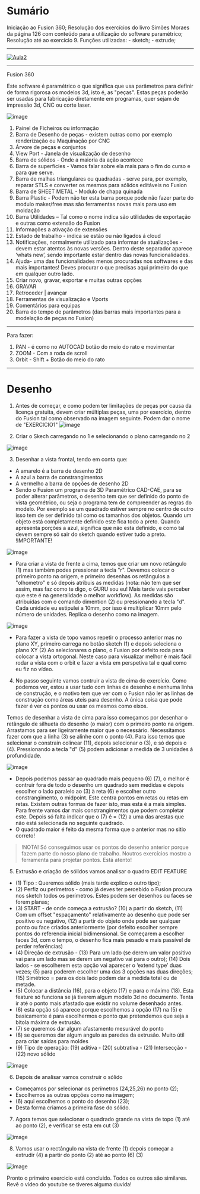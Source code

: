 # Sumário

Iniciação ao Fusion 360; Resolução dos exercícios do livro Simões Moraes da página 126 com conteúdo para a utilização do software paramétrico; Resolução até ao exercício 9.
Funções utilizadas: - sketch; - extrude;

--------------------------

[![Aula2](https://user-images.githubusercontent.com/17902658/196556621-5b274900-4ff4-4bbf-a2d5-80456d6c3683.png)](https://www.youtube.com/watch?v=iyjRYjhyIkw)

----------------------------

Fusion 360

Este software é paramétrico o que significa que usa parâmetros para definir de forma rigorosa os modelos 3d, isto é, as "peças". Estas peças poderão ser usadas para fabricação diretamente em programas, quer sejam de impressão 3d, CNC ou corte laser.

![image](https://user-images.githubusercontent.com/17902658/196098636-dfe5d462-300f-4e40-87d3-fc3230eac8bb.png)

1. Painel de Ficheiros ou informação
2. Barra de Desenho de peças - existem outras como por exemplo renderização ou Maquinação por CNC
3. Árvore de peças e conjuntos
4. View Port - Janela de visualização de desenho
5. Barra de sólidos - Onde a maioria da ação acontece
6. Barra de superfícies - Vamos falar sobre ela mais para o fim do curso e para que serve.
7. Barra de malhas triangulares ou quadradas - serve para, por exemplo, reparar STLS e converter os mesmos para sólidos editáveis no Fusion
8. Barra de SHEET METAL - Modulo de chapa quinada
9. Barra Plastic - Podem não ter esta barra porque pode não fazer parte do modulo maker/free mas são ferramentas novas mais para uso em moldação
10. Barra Utilidades – Tal como o nome indica são utilidades de exportação e outras como extensão do Fusion
11. Informações a ativação de extensões
12. Estado de trabalho - indica se estão ou não ligados á cloud
13. Notificações, normalmente utilizado para informar de atualizações - devem estar atentos às novas versões. Dentro deste separador aparece ‘whats new’, sendo importante estar dentro das novas funcionalidades.
14. Ajuda- uma das funcionalidades menos procuradas nos softwares e das mais importantes! Deves procurar o que precisas aqui primeiro do que em qualquer outro lado.
15. Criar novo, gravar, exportar e muitas outras opções
16. GRAVAR
17. Retroceder | avançar
18. Ferramentas de visualização e Vports
19. Comentários para equipas
20. Barra do tempo de parâmetros (das barras mais importantes para a modelação de peças no Fusion)

______________________________

Para fazer:

1. PAN - é como no AUTOCAD botão do meio do rato e movimentar
2. ZOOM - Com a roda de scroll
3. Orbit - Shift + Botão do meio do rato

_____________________________

# Desenho

1. Antes de começar, e como podem ter limitações de peças por causa da licença gratuita, devem criar múltiplas peças, uma por exercício, dentro do Fusion tal como observado na imagem seguinte. Podem dar o nome de "EXERCICIO1"
![image](https://user-images.githubusercontent.com/17902658/196100727-06eebdf6-c148-4dab-bfba-9386ea9cadc5.png)

2. Criar o Skech carregando no 1 e selecionando o plano carregando no 2

![image](https://user-images.githubusercontent.com/17902658/196105675-84051fd1-80be-498c-90ed-7100a1016aab.png)

3. Desenhar a vista frontal, tendo em conta que:
  - A amarelo é a barra de desenho 2D
  - A azul a barra de constrangimentos
  - A vermelho a barra de opções de desenho 2D
  - Sendo o Fusion um programa de 3D Paramétrico CAD-CAE, para se poder alterar parâmetros, o desenho tem que ser definido do ponto de vista geométrico, ou seja o programa tem de compreender as regras do modelo. Por exemplo se um quadrado estiver sempre no centro de outro isso tem de ser definido tal como os tamanhos dos objetos. Quando um objeto está completamente definido este fica todo a preto. Quando apresenta porções a azul, significa que não esta definido, e como tal devem sempre só sair do sketch quando estiver tudo a preto. !IMPORTANTE!

![image](https://user-images.githubusercontent.com/17902658/196103973-39fa39a6-940c-45f0-9b4e-69b70269aafa.png)

- Para criar a vista de frente a cima, temos que criar um novo retângulo (1) mas também podes pressionar a tecla "r". Devemos colocar o primeiro ponto na origem, e primeiro desenhas os retângulos a "olhometro" e só depois atribuis as medidas (nota: não tem que ser assim, mas faz como te digo, o GURU sou eu! Mais tarde vais perceber que este é na generalidade o melhor workflow). As medidas são atribuídas com o comando dimention (2) ou pressionando a tecla "d".
Cada unidade eu estipulei a 10mm, por isso é multiplicar 10mm pelo número de unidades.
Replica o desenho como na imagem.

![image](https://user-images.githubusercontent.com/17902658/196561370-2dc7f2b7-a863-42a5-95e3-5309cb0a4c86.png)

- Para fazer a vista de topo vamos repetir o processo anterior mas no plano XY, primeiro carrega no botão sketch (1) e depois seleciona o plano XY (2)
Ao selecionares o plano, o Fusion por defeito roda para colocar a vista ortogonal. Neste caso para visualizar melhor é mais fácil rodar a vista com o orbit e fazer a vista em perspetiva tal e qual como eu fiz no vídeo.

4. No passo seguinte vamos contruir a vista de cima do exercício. Como podemos ver, estou a usar tudo com linhas de desenho e nenhuma linha de construção, e o motivo tem que ver com o Fusion não ler as linhas de construção como áreas uteis para desenho. A única coisa que pode fazer é ver os pontos ou usar os mesmos como eixos.

Temos de desenhar a vista de cima para isso começamos por desenhar o retângulo de silhueta do desenho (o maior) com o primeiro ponto na origem. Arrastamos para ser ligeiramente maior que o necessário. Necessitamos fazer com que a linha (3) se alinhe com o ponto (4). Para isso temos que selecionar o constrain colinear (11), depois selecionar o (3), e só depois o (4). Pressionando a tecla "d" (5) podem adicionar a medida de 3 unidades á profundidade.

![image](https://user-images.githubusercontent.com/17902658/196636009-6ae7b066-0663-40f9-837d-b4f628e6b18d.png)

 - Depois podemos passar ao  quadrado mais pequeno (6) (7), o melhor é contruir fora de todo o desenho um quadrado sem medidas e depois escolher o lado paralelo ao (3) à reta (6) e escolher outro constrangimento, o midpoint. Este centra pontos em retas ou retas em retas. Existem outras formas de fazer isto, mas esta é a mais simples. Para frente vamos dar mais constrangimentos que podem completar este. Depois só falta indicar que o (7) é = (12) a uma das arestas que não está selecionada no seguinte quadrado.
 - O quadrado maior é feito da mesma forma que o anterior mas no sitio correto!
 > !NOTA! Só conseguimos usar os pontos do desenho anterior porque fazem parte do nosso plano de trabalho. Noutros exercícios mostro a ferramenta para projetar pontos. Está atento!
5. Extrusão e criação de sólidos vamos analisar o quadro EDIT FEATURE
 - (1) Tipo  : Queremos sólido (mais tarde explico o outro tipo);
 - (2) Perfiz ou perímetros - como já deves ter percebido o Fusion procura nos sketch todos os perímetros. Estes podem ser desenhos ou faces se forem planas;
 - (3) START - de onde começa a extrusão? (10) a partir do sketch, (11) Com um offset "espaçamento" relativamente ao desenho que pode ser positivo ou negativo, (12) a partir do objeto onde pode ser qualquer ponto ou face criados anteriormente (por defeito escolher sempre pontos do referencia inicial bidimensional. Se começarem a escolher faces 3d, com o tempo, o desenho fica mais pesado e mais passível de perder referências)
 - (4) Direção de extrusão - (13) Para um lado (se derem um valor positivo vai para um lado mas se derem um negativo vai para o outro); (14) Dois lados - se escolherem esta opção vai aparecer o ‘extend type’ duas vezes; (5) para poderem escolher uma das 3 opções nas duas direções; (15) Simétrico = para os dois lado podem dar a medida total ou de metade. 
 - (5) Colocar a distância (16), para o objeto (17) e para o máximo (18). Esta feature só funciona se já tiverem algum modelo 3d no documento. Tenta ir até o ponto mais afastado que existir no volume desenhado antes.
 - (6) esta opção só aparece porque escolhemos a opção (17) na (5) e basicamente é para escolhermos o ponto que pretendemos que seja a bitola máxima de extrusão.
 - (7) se queremos dar algum afastamento mesurável do ponto
 - (8) se queremos dar algum angulo as paredes da extrusão. Muito útil para criar saídas para moldes
 - (9) Tipo de operação: (19) aditiva - (20) subtrativa - (21) Intersecção - (22) novo sólido
 
![image](https://user-images.githubusercontent.com/17902658/196649245-f69cb8b3-6f51-4e09-afab-14a25db8e448.png)

6. Depois de analisar vamos construir o sólido
  - Começamos por selecionar os perímetros (24,25,26) no ponto (2);
  - Escolhemos as outras opções como na imagem;
  - (6) aqui escolhemos o ponto do desenho (23);
 - Desta forma criamos a primeira fase do sólido.
 7. Agora temos que selecionar o quadrado grande na vista de topo (1) até ao ponto (2), e verificar se esta em cut (3)  
 
![image](https://user-images.githubusercontent.com/17902658/197073503-7a08dfdd-714c-468e-b98a-b093f531474a.png)
 
 8. Vamos usar o rectângulo na vista de frente (1) depois começar a extrudir (4) a partir do ponto (2) até ao ponto (6) (3)
 
 ![image](https://user-images.githubusercontent.com/17902658/197074053-86a6414a-e24e-4ee0-ac79-8605099fadcd.png)

Pronto o primeiro exercicio está concluido. Todos os outros são similares. Revê o video do youtube se tiveres alguma duvida!


